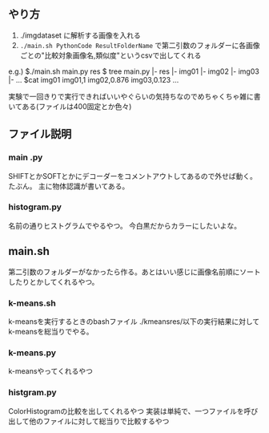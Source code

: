 ## やり方

1. ./imgdataset に解析する画像を入れる
2. ` ./main.sh PythonCode ResultFolderName ` で第二引数のフォルダーに各画像ごとの"比較対象画像名,類似度"というcsvで出してくれる

e.g.) 
$./main.sh main.py res
$ tree
main.py
|- res
   |- img01
   |- img02
   |- img03
   |- … 
$cat img01
img01,1
img02,0.876
img03,0.123
…

実験で一回きりで実行できればいいやぐらいの気持ちなのでめちゃくちゃ雑に書いてある(ファイルは400固定とか色々)

## ファイル説明

### main .py

SHIFTとかSOFTとかにデコーダーをコメントアウトしてあるので外せば動く。たぶん。
主に物体認識が書いてある。

### histogram.py

名前の通りヒストグラムでやるやつ。
今白黒だからカラーにしたいよな。

## main.sh

第二引数のフォルダーがなかったら作る。あとはいい感じに画像名前順にソートしたりとかしてくれるやつ。

### k-means.sh

k-meansを実行するときのbashファイル
./kmeansres/以下の実行結果に対してk-meansを総当りでやる。

### k-means.py

k-meansやってくれるやつ

### histgram.py

ColorHistogramの比較を出してくれるやつ
実装は単純で、一つファイルを呼び出して他のファイルに対して総当りで比較するやつ

